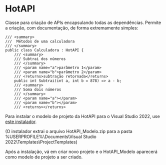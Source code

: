 # HotAPI

Classe para criação de APIs encapsulando todas as dependências.
Permite a criação, com documentação, de forma extremamente simples:

    /// <summary>
    ///  Métodos de uma calculadora
    /// </summary>
    public class Calculadora : HotAPI {
        /// <summary>
        /// Subtrai dos números
        /// </summary>
        /// <param name="a">parâmetro 1</param>
        /// <param name="b">parâmetro 2</param>
        /// <returns>subtração retornada</returns>
        public int Subtrai(int a, int b = 878) => a - b;
        /// <summary>
        /// Soma dois números
        /// </summary>
        /// <param name="a"></param>
        /// <param name="b"></param>
        /// <returns></returns>

Para instalar o modelo de projeto da HotAPI para o Visual Studio 2022, use <a href="https://github.com/mrebello/HotAPI_Modelo/raw/master/HotAPI_Modelo_install.exe">este  instalador</a>.

(O instalador extrai o arquivo HotAPI_Modelo.zip para a pasta
%USERPROFILE%\Documents\Visual Studio 2022\Templates\ProjectTemplates)

Após a instalação, vá em criar novo projeto e o HotAPI_Modelo aparecerá como modelo de projeto a ser criado.

